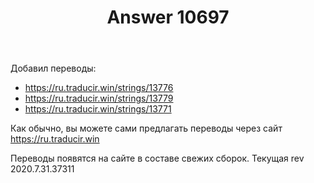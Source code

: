 ﻿---
title: "Answer 10697"
se.owner.user_id: 176217
se.owner.display_name: "αλεχολυτ"
se.owner.link: "https://ru.meta.stackoverflow.com/users/176217/%ce%b1%ce%bb%ce%b5%cf%87%ce%bf%ce%bb%cf%85%cf%84"
se.answer_id: 10697
se.question_id: 10696
se.post_type: answer
se.score: 0
se.is_accepted: False
---
<p>Добавил переводы:</p>
<ul>
<li><a href="https://ru.traducir.win/strings/13776" rel="nofollow noreferrer">https://ru.traducir.win/strings/13776</a></li>
<li><a href="https://ru.traducir.win/strings/13779" rel="nofollow noreferrer">https://ru.traducir.win/strings/13779</a></li>
<li><a href="https://ru.traducir.win/strings/13771" rel="nofollow noreferrer">https://ru.traducir.win/strings/13771</a></li>
</ul>
<p>Как обычно, вы можете сами предлагать переводы через сайт <a href="https://ru.traducir.win" rel="nofollow noreferrer">https://ru.traducir.win</a></p>
<p>Переводы появятся на сайте в составе свежих сборок. Текущая rev 2020.7.31.37311</p>
